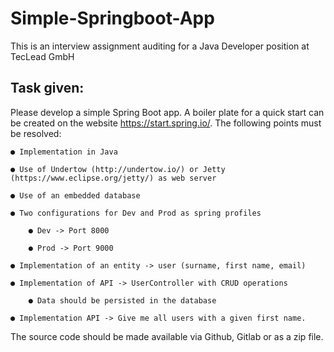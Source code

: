 # Simple-Springboot-App
This is an interview assignment auditing for a Java Developer position at TecLead GmbH 

## Task given:

Please develop a simple Spring Boot app. A boiler plate for a quick start can be created on the website https://start.spring.io/.
The following points must be resolved:

    ● Implementation in Java

    ● Use of Undertow (http://undertow.io/) or Jetty (https://www.eclipse.org/jetty/) as web server

    ● Use of an embedded database

    ● Two configurations for Dev and Prod as spring profiles

        ● Dev -> Port 8000

        ● Prod -> Port 9000

    ● Implementation of an entity -> user (surname, first name, email)

    ● Implementation of API -> UserController with CRUD operations

        ● Data should be persisted in the database

    ● Implementation API -> Give me all users with a given first name.

The source code should be made available via Github, Gitlab or as a zip file.
